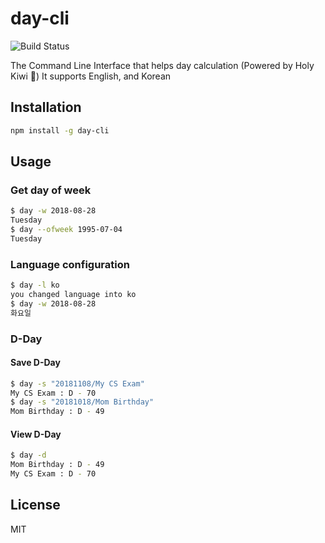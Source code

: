 # day-cli

![Build Status](https://img.shields.io/teamcity/codebetter/bt428.svg)

The Command Line Interface that helps day calculation (Powered by Holy Kiwi 🥝)
It supports English, and Korean

## Installation
```bash
npm install -g day-cli
```

## Usage

### Get day of week
```bash
$ day -w 2018-08-28
Tuesday
$ day --ofweek 1995-07-04
Tuesday
```

### Language configuration
```bash
$ day -l ko
you changed language into ko
$ day -w 2018-08-28
화요일
```

### D-Day

#### Save D-Day
```bash
$ day -s "20181108/My CS Exam"
My CS Exam : D - 70
$ day -s "20181018/Mom Birthday"
Mom Birthday : D - 49
```

#### View D-Day
```bash
$ day -d
Mom Birthday : D - 49
My CS Exam : D - 70
```


## License
MIT
